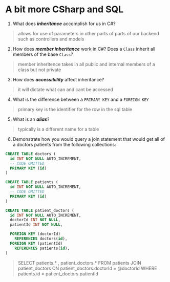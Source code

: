 # A bit more CSharp and SQL
1. What does ***inheritance*** accomplish for us in C#?

  > allows for use of parameters in other parts of parts of our backend such as controllers and models

2. How does ***member inheritance*** work in C#? Does a `Class` inherit all members of the base `Class`?

  > member inheritence takes in all public and internal members of a class but not private

3. How does ***accessibility*** affect inheritance?

  > it will dictate what can and cant be accessed 

4. What is the difference between a `PRIMARY KEY` and a `FOREIGN KEY`

  > primary key is the identifier for the row in the sql table

5. What is an ***alias***?

  > typically is a different name for a table 

6. Demonstrate how you would query a join statement that would get all of a doctors patients from the following collections:

  ```SQL
  CREATE TABLE doctors (
    id INT NOT NULL AUTO_INCREMENT,
    -- CODE OMITTED
    PRIMARY KEY (id)
  )

  CREATE TABLE patients (
    id INT NOT NULL AUTO_INCREMENT,
    -- CODE OMITTED
    PRIMARY KEY (id)
  )

  CREATE TABLE patient_doctors (
    id INT NOT NULL AUTO_INCREMENT,
    doctorId INT NOT NULL,
    patientId INT NOT NULL,

    FOREIGN KEY (doctorId)
      REFERENCES doctors(id),
    FOREIGN KEY (patientId)
      REFERENCES patients(id),
  )

  ```

  > SELECT patients.* , patient_doctors.* FROM patients JOIN patient_doctors ON patient_doctors.doctorId = @doctorId WHERE patients.id = patient_doctors.patientId
